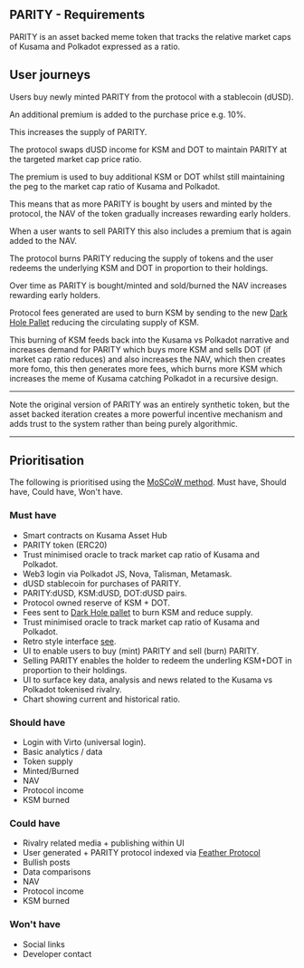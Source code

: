 ## PARITY - Requirements

PARITY is an asset backed meme token that tracks the relative market caps of Kusama and Polkadot expressed as a ratio.

## User journeys 

Users buy newly minted PARITY from the protocol with a stablecoin (dUSD). 

An additional premium is added to the purchase price e.g. 10%.

This increases the supply of PARITY.

The protocol swaps dUSD income for KSM and DOT to maintain PARITY at the targeted market cap price ratio. 

The premium is used to buy additional KSM or DOT whilst still maintaining the peg to the market cap ratio of Kusama and Polkadot.

This means that as more PARITY is bought by users and minted by the protocol, the NAV of the token gradually increases rewarding early holders.

When a user wants to sell PARITY this also includes a premium that is again added to the NAV. 

The protocol burns PARITY reducing the supply of tokens and the user redeems the underlying KSM and DOT in proportion to their holdings.

Over time as PARITY is bought/minted and sold/burned the NAV increases rewarding early holders.

Protocol fees generated are used to burn KSM by sending to the new [Dark Hole Pallet](https://kusama.subsquare.io/referenda/539) reducing the circulating supply of KSM.

This burning of KSM feeds back into the Kusama vs Polkadot narrative and increases demand for PARITY which buys more KSM and sells DOT (if market cap ratio reduces) and also increases the NAV, which then creates more fomo, this then generates more fees, which burns more KSM which increases the meme of Kusama catching Polkadot in a recursive design.  

---

Note the original version of PARITY was an entirely synthetic token, but the asset backed iteration creates a more powerful incentive mechanism and adds trust to the system rather than being purely algorithmic. 

---

## Prioritisation

The following is prioritised using the [MoSCoW method](https://en.wikipedia.org/wiki/MoSCoW_method). Must have, Should have, Could have, Won't have. 

### Must have

- Smart contracts on Kusama Asset Hub
- PARITY token (ERC20)
- Trust minimised oracle to track market cap ratio of Kusama and Polkadot.
- Web3 login via Polkadot JS, Nova, Talisman, Metamask.  
- dUSD stablecoin for purchases of PARITY.
- PARITY:dUSD, KSM:dUSD, DOT:dUSD pairs.
- Protocol owned reserve of KSM + DOT. 
- Fees sent to [Dark Hole pallet](https://kusama.subsquare.io/referenda/539) to burn KSM and reduce supply. 
- Trust minimised oracle to track market cap ratio of Kusama and Polkadot.
- Retro style interface [see](https://parity.birdbrain.lol).
- UI to enable users to buy (mint) PARITY and sell (burn) PARITY.
 - Selling PARITY enables the holder to redeem the underling KSM+DOT in proportion to their holdings.
- UI to surface key data, analysis and news related to the Kusama vs Polkadot tokenised rivalry.
 - Chart showing current and historical ratio.

### Should have 

- Login with Virto (universal login).
- Basic analytics / data
 - Token supply
 - Minted/Burned
 - NAV
 - Protocol income
 - KSM burned  

### Could have 

- Rivalry related media + publishing within UI 
- User generated + PARITY protocol indexed via [Feather Protocol](https://github.com/Decent-Partners/Feather-Protocol)  
 - Bullish posts
 - Data comparisons
 - NAV
 - Protocol income
 - KSM burned 

### Won't have 

- Social links
- Developer contact



